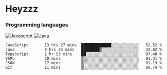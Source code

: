 # Heyzzz  

### Programming languages  

![Javascript](https://img.shields.io/badge/-Javascript-262626?style=for-the-badge&logo=javascript)
[![Java](https://img.shields.io/badge/-Java-262626?style=for-the-badge&logo=openjdk)](https://java.com)

<!--START_SECTION:waka-->

```text
JavaScript       13 hrs 27 mins  █████████████░░░░░░░░░░░░   52.52 %
Java             8 hrs 24 mins   ████████▒░░░░░░░░░░░░░░░░   32.82 %
TypeScript       1 hr 53 mins    ██░░░░░░░░░░░░░░░░░░░░░░░   07.40 %
YAML             20 mins         ▒░░░░░░░░░░░░░░░░░░░░░░░░   01.31 %
JSON             17 mins         ▒░░░░░░░░░░░░░░░░░░░░░░░░   01.13 %
Git              11 mins         ▒░░░░░░░░░░░░░░░░░░░░░░░░   00.74 %
```

<!--END_SECTION:waka-->
